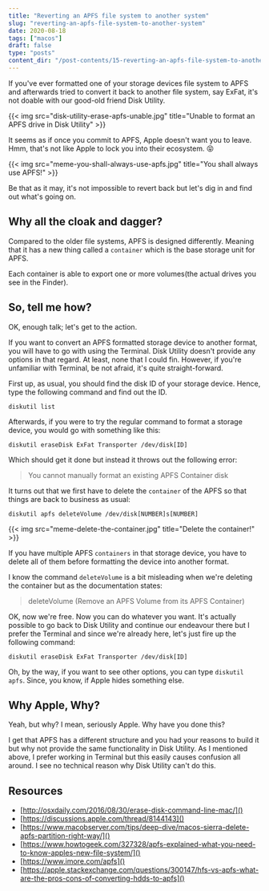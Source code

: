 ```yaml
---
title: "Reverting an APFS file system to another system"
slug: "reverting-an-apfs-file-system-to-another-system"
date: 2020-08-18
tags: ["macos"]
draft: false
type: "posts"
content_dir: "/post-contents/15-reverting-an-apfs-file-system-to-another-system/"
---
```

If you've ever formatted one of your storage devices file system to APFS and afterwards tried to convert it back to another file system, say ExFat, it's not doable with our good-old friend Disk Utility.

{{< img src="disk-utility-erase-apfs-unable.jpg" title="Unable to format an APFS drive in Disk Utility" >}}

It seems as if once you commit to APFS, Apple doesn't want you to leave. Hmm, that's not like Apple to lock you into their ecosystem. 😝

{{< img src="meme-you-shall-always-use-apfs.jpg" title="You shall always use APFS!" >}}

Be that as it may, it's not impossible to revert back but let's dig in and find out what's going on.

## Why all the cloak and dagger?

Compared to the older file systems, APFS is designed differently. Meaning that it has a new thing called a `container` which is the base storage unit for APFS.

Each container is able to export one or more volumes(the actual drives you see in the Finder).

## So, tell me how?

OK, enough talk; let's get to the action.

If you want to convert an APFS formatted storage device to another format, you will have to go with using the Terminal. Disk Utility doesn't provide any options in that regard. At least, none that I could fin.  However, if you're unfamiliar with Terminal, be not afraid, it's quite straight-forward.

First up, as usual, you should find the disk ID of your storage device. Hence, type the following command and find out the ID.

	diskutil list

Afterwards, if you were to try the regular command to format a storage device, you would go with something like this:

	diskutil eraseDisk ExFat Transporter /dev/disk[ID]

Which should get it done but instead it throws out the following error:

> You cannot manually format an existing APFS Container disk

It turns out that we first have to delete the `container` of the APFS so that things are back to business as usual:

	diskutil apfs deleteVolume /dev/disk[NUMBER]s[NUMBER]

{{< img src="meme-delete-the-container.jpg" title="Delete the container!" >}}

If you have multiple APFS `containers` in that storage device, you have to delete all of them before formatting the device into another format.

I know the command `deleteVolume` is a bit misleading when we're deleting the container but as the documentation states:

> deleteVolume        (Remove an APFS Volume from its APFS Container)

OK, now we're free. Now you can do whatever you want. It's actually possible to go back to Disk Utility and continue our endeavour there but I prefer the Terminal and since we're already here, let's just fire up the following command:

	diskutil eraseDisk ExFat Transporter /dev/disk[ID]

Oh, by the way, if you want to see other options, you can type `diskutil apfs`. Since, you know, if Apple hides something else.

## Why Apple, Why?

Yeah, but why? I mean, seriously Apple. Why have you done this?

I get that APFS has a different structure and you had your reasons to build it but why not provide the same functionality in Disk Utility. As I mentioned above, I prefer working in Terminal but this easily causes confusion all around. I see no technical reason why Disk Utility can't do this.

## Resources

- [http://osxdaily.com/2016/08/30/erase-disk-command-line-mac/]()
- [https://discussions.apple.com/thread/8144143]()
- [https://www.macobserver.com/tips/deep-dive/macos-sierra-delete-apfs-partition-right-way/]()
- [https://www.howtogeek.com/327328/apfs-explained-what-you-need-to-know-apples-new-file-system/]()
- [https://www.imore.com/apfs]()
- [https://apple.stackexchange.com/questions/300147/hfs-vs-apfs-what-are-the-pros-cons-of-converting-hdds-to-apfs]()
